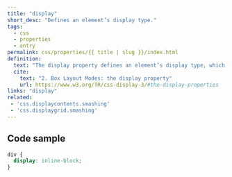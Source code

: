 ```yaml
---
title: "display"
short_desc: "Defines an element’s display type."
tags:
  - css
  - properties
  - entry
permalink: css/properties/{{ title | slug }}/index.html
definition:
  text: "The display property defines an element’s display type, which consists of the two basic qualities of how an element generates boxes: the inner display type and the outer display type."
  cite:
    text: "2. Box Layout Modes: the display property"
    url: https://www.w3.org/TR/css-display-3/#the-display-properties
links: "display"
related: 
 - 'css.displaycontents.smashing'
 - 'css.displaygrid.smashing'
---
```


<h2 class="h3"><span>Code sample</span></h2>

```css
div {
  display: inline-block;
}
```

